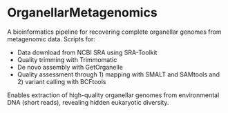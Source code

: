 # OrganellarMetagenomics

A bioinformatics pipeline for recovering complete organellar genomes from metagenomic data. Scripts for:

- Data download from NCBI SRA using SRA-Toolkit
- Quality trimming with Trimmomatic
- De novo assembly with GetOrganelle
- Quality assessment through 1) mapping with SMALT and SAMtools and 2) variant calling with BCFtools

Enables extraction of high-quality organellar genomes from environmental DNA (short reads), revealing hidden eukaryotic diversity.
